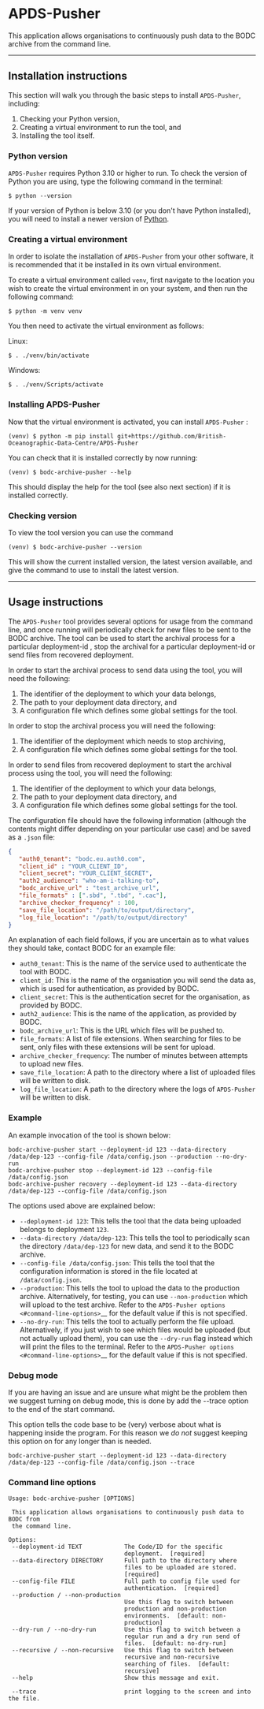APDS-Pusher
===========

This application allows organisations to continuously push data to the
BODC archive from the command line.

--------------

Installation instructions
-------------------------

This section will walk you through the basic steps to install
``APDS-Pusher``, including:

1. Checking your Python version,
2. Creating a virtual environment to run the tool, and
3. Installing the tool itself.

### Python version

`APDS-Pusher` requires Python 3.10 or higher to run. To check the
version of Python you are using, type the following command in the
terminal:

```shell
$ python --version
```


If your version of Python is below 3.10 (or you don't have Python
installed), you will need to install a newer version of
[Python](https://www.python.org/).

### Creating a virtual environment


In order to isolate the installation of ``APDS-Pusher`` from your other
software, it is recommended that it be installed in its own virtual
environment.

To create a virtual environment called ``venv``, first navigate to the
location you wish to create the virtual environment in on your system,
and then run the following command:

```shell
$ python -m venv venv
```

You then need to activate the virtual environment as follows:

Linux:

```shell
$ . ./venv/bin/activate
```

Windows:

```shell
$ . ./venv/Scripts/activate
```

### Installing APDS-Pusher

Now that the virtual environment is activated, you can install
``APDS-Pusher`` :

```shell
(venv) $ python -m pip install git+https://github.com/British-Oceanographic-Data-Centre/APDS-Pusher
```

You can check that it is installed correctly by now running:

```shell
(venv) $ bodc-archive-pusher --help
```

This should display the help for the tool (see also next section) if it
is installed correctly.

### Checking version

To view the tool version you can use the command

```shell
(venv) $ bodc-archive-pusher --version
```

This will show the current installed version, the latest version available, and give the command to use to install the latest version.

--------------

Usage instructions
------------------

The ``APDS-Pusher`` tool provides several options for usage from the
command line, and once running will periodically check for new files to
be sent to the BODC archive. The tool can be used to start the archival
process for a particular deployment-id , stop the archival for a
particular deployment-id or send files from recovered deployment.

In order to start the archival process to send data using the tool, you
will need the following:

1. The identifier of the deployment to which your data belongs,
2. The path to your deployment data directory, and
3. A configuration file which defines some global settings for the tool.

In order to stop the archival process you will need the following:

1. The identifier of the deployment which needs to stop archiving,
2. A configuration file which defines some global settings for the tool.

In order to send files from recovered deployment to start the archival process using the tool, you
will need the following:

1. The identifier of the deployment to which your data belongs,
2. The path to your deployment data directory, and
3. A configuration file which defines some global settings for the tool.

The configuration file should have the following information (although
the contents might differ depending on your particular use case) and be
saved as a ``.json`` file:

```json
{
   "auth0_tenant": "bodc.eu.auth0.com",
   "client_id" : "YOUR_CLIENT_ID",
   "client_secret": "YOUR_CLIENT_SECRET",
   "auth2_audience": "who-am-i-talking-to",
   "bodc_archive_url" : "test_archive_url",
   "file_formats" : [".sbd", ".tbd", ".cac"],
   "archive_checker_frequency" : 100,
   "save_file_location": "/path/to/output/directory",
   "log_file_location": "/path/to/output/directory"
}
```

An explanation of each field follows, if you are uncertain as to what
values they should take, contact BODC for an example file:

-  ``auth0_tenant``: This is the name of the service used to
   authenticate the tool with BODC.
-  ``client_id``: This is the name of the organisation you will send the
   data as, which is used for authentication, as provided by BODC.
-  ``client_secret``: This is the authentication secret for the
   organisation, as provided by BODC.
- ``auth2_audience``: This is the name of the application, as provided by BODC.
-  ``bodc_archive_url``: This is the URL which files will be pushed to.
-  ``file_formats``: A list of file extensions. When searching for files
   to be sent, only files with these extensions will be sent for upload.
-  ``archive_checker_frequency``: The number of minutes between attempts
   to upload new files.
-  ``save_file_location``: A path to the directory where a list of
   uploaded files will be written to disk.
-  ``log_file_location``: A path to the directory where the logs of
   ``APDS-Pusher`` will be written to disk.

### Example

An example invocation of the tool is shown below:

```shell
bodc-archive-pusher start --deployment-id 123 --data-directory /data/dep-123 --config-file /data/config.json --production --no-dry-run
bodc-archive-pusher stop --deployment-id 123 --config-file /data/config.json
bodc-archive-pusher recovery --deployment-id 123 --data-directory /data/dep-123 --config-file /data/config.json
```

   
The options used above are explained below:

-  ``--deployment-id 123``: This tells the tool that the data being
   uploaded belongs to deployment ``123``.
-  ``--data-directory /data/dep-123``: This tells the tool to
   periodically scan the directory ``/data/dep-123`` for new data, and
   send it to the BODC archive.
-  ``--config-file /data/config.json``: This tells the tool that the
   configuration information is stored in the file located at
   ``/data/config.json``.
-  ``--production``: This tells the tool to upload the data to the
   production archive. Alternatively, for testing, you can use
   ``--non-production`` which will upload to the test archive. Refer to
   the `APDS-Pusher options <#command-line-options>`__ for the default
   value if this is not specified.
-  ``--no-dry-run``: This tells the tool to actually perform the file
   upload. Alternatively, if you just wish to see which files would be
   uploaded (but not actually upload them), you can use the
   ``--dry-run`` flag instead which will print the files to the
   terminal. Refer to the `APDS-Pusher
   options <#command-line-options>`__ for the default value if this is
   not specified.

### Debug mode

If you are having an issue and are unsure what might be the problem then we suggest turning on debug mode, this is done
by add the --trace option to the end of the start command.

This option tells the code base to be (very) verbose about what is happening inside the program.
For this reason we *do not* suggest keeping this option on for any longer than is needed.

```shell
bodc-archive-pusher start --deployment-id 123 --data-directory /data/dep-123 --config-file /data/config.json --trace
```

### Command line options

~~~
Usage: bodc-archive-pusher [OPTIONS]

 This application allows organisations to continuously push data to BODC from
 the command line.

Options:
 --deployment-id TEXT            The Code/ID for the specific
                                 deployment.  [required]
 --data-directory DIRECTORY      Full path to the directory where
                                 files to be uploaded are stored.
                                 [required]
 --config-file FILE              Full path to config file used for
                                 authentication.  [required]
 --production / --non-production
                                 Use this flag to switch between
                                 production and non-production
                                 environments.  [default: non-
                                 production]
 --dry-run / --no-dry-run        Use this flag to switch between a
                                 regular run and a dry run send of
                                 files.  [default: no-dry-run]
 --recursive / --non-recursive   Use this flag to switch between
                                 recursive and non-recursive
                                 searching of files.  [default:
                                 recursive]
 --help                          Show this message and exit.

 --trace                         print logging to the screen and into the file.
~~~